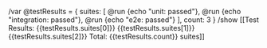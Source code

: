 /var @testResults = {
suites: [
    @run {echo "unit: passed"},
    @run {echo "integration: passed"},
    @run {echo "e2e: passed"}
  ],
count: 3
}
/show [[Test Results:
{{testResults.suites[0]}}
{{testResults.suites[1]}}
{{testResults.suites[2]}}
Total: {{testResults.count}} suites]]